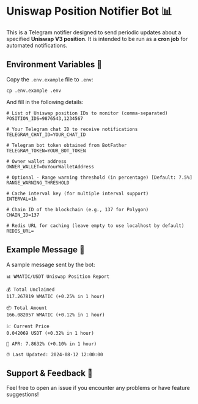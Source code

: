 # Uniswap Position Notifier Bot 📊

This is a Telegram notifier designed to send periodic updates about a specified **Uniswap V3 position**. It is intended to be run as a **cron job** for automated notifications.

## Environment Variables 📄
Copy the `.env.example` file to `.env`:

```shell
cp .env.example .env
```

And fill in the following details:

```dotenv
# List of Uniswap position IDs to monitor (comma-separated)
POSITION_IDS=9876543,1234567

# Your Telegram chat ID to receive notifications
TELEGRAM_CHAT_ID=YOUR_CHAT_ID

# Telegram bot token obtained from BotFather
TELEGRAM_TOKEN=YOUR_BOT_TOKEN

# Owner wallet address
OWNER_WALLET=0xYourWalletAddress

# Optional - Range warning threshold (in percentage) [Default: 7.5%]
RANGE_WARNING_THRESHOLD

# Cache interval key (for multiple interval support)
INTERVAL=1h

# Chain ID of the blockchain (e.g., 137 for Polygon)
CHAIN_ID=137

# Redis URL for caching (leave empty to use localhost by default)
REDIS_URL=
```

## Example Message 📝

A sample message sent by the bot:

```
📊 WMATIC/USDT Uniswap Position Report

💰 Total Unclaimed
117.267819 WMATIC (+0.25% in 1 hour)

📦 Total Amount
166.082057 WMATIC (+0.12% in 1 hour)

💹 Current Price
0.042069 USDT (+0.32% in 1 hour)

🚀 APR: 7.8632% (+0.10% in 1 hour)

⏰ Last Updated: 2024-08-12 12:00:00
```

## Support & Feedback 🤝
Feel free to open an issue if you encounter any problems or have feature suggestions!
